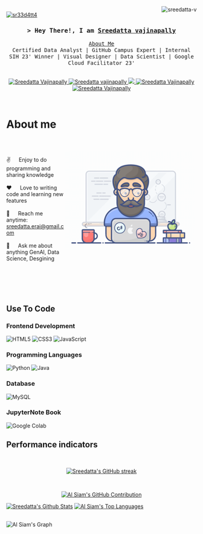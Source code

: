 
<a href="https://komarev.com/ghpvc/?username=alsiam">
  <img align="right" src="https://komarev.com/ghpvc/?username=sreedatta-v&label=Profile%20views&color=0e75b6&style=flat" alt="sreedatta-v"" />
  <p align="left"> <a href="https://twitter.com/sr33d4tt4" target="blank"><img src="https://img.shields.io/twitter/follow/sr33d4tt4?logo=twitter&style=for-the-badge" alt="sr33d4tt4" /></a> </p>
</a>

<!-- Intro  -->
<h3 align="center">
        <samp>&gt; Hey There!, I am
                <b><a target="_blank" href="https://bento.me/sreedatta">Sreedatta vajinapally</a></b>
        </samp>
</h3>


<p align="center"> 
  <samp>
    <a href="https://bento.me/sreedatta"> About Me </a>
    <br>
    Certified Data Analyst | GitHub Campus Expert | Internal SIH 23' Winner | Visual Designer | Data Scientist | Google Cloud Facilitator 23' 
    <br>
    <br>
  </samp>
</p>

<p align="center">
 <a href="https://bento.me/sreedatta" target="blank">
  <img src="https://img.shields.io/badge/Portfolio-black?style=for-the-badge&logo=bento&logoColor=White" alt="Sreedatta Vajinapally" />
 </a>
 <a href="https://www.linkedin.com/in/sree-datta-vajinapally-7aa6a8222/" target="_blank">
  <img src="https://img.shields.io/badge/LinkedIn-0077B5?style=for-the-badge&logo=LinkedIn" alt="Sreedatta vajinapally" "/>
 </a>
 <a href="https://twitter.com/SR33D4TT4" target="_blank">
  <img src="https://img.shields.io/badge/Twitter-1DA1F2?style=for-the-badge&logo=twitter&logoColor=white" />
 </a>
 <a href="https://www.instagram.com/sreedatta_1903/" target="_blank">
  <img src="https://img.shields.io/badge/Instagram-fe4164?style=for-the-badge&logo=instagram&logoColor=white" alt="Sreedatta Vajinapally" />
 </a> 
 <a href="https://medium.com/@sreedattavajinapally" target="_blank">
  <img src="https://img.shields.io/badge/Medium-black?style=for-the-badge&logo=medium&logoColor=White" alt="Sreedatta Vajinapally"  />
  </a> 
</p>
<br />

<!-- About Section -->
 # About me
 
<p>
  <br>
  <br>
 <img align="right" width="350" src="programmer.gif" alt="Coding gif" />
  
 ✌️ &emsp; Enjoy to do programming and sharing knowledge <br/><br/>
 ❤️ &emsp; Love to writing code and learning new features<br/><br/>
 📧 &emsp; Reach me anytime: sreedatta.erai@gmail.com<br/><br/>
 💬 &emsp; Ask me about anything GenAI, Data Science, Desgining<br/><br/>

</p>

<br/>
<br/>
<br/>

## Use To Code

### Frontend Development
![HTML5](https://img.shields.io/badge/HTML-orange?style=for-the-badge&logo=HTML5&logoColor=white&labelColor=orange) 
![CSS3](https://img.shields.io/badge/CSS3-1572B6?style=for-the-badge&logo=css3&logoColor=white)
![JavaScript](https://img.shields.io/badge/JavaScript-orange?style=for-the-badge&logo=javascript&logoColor=white&labelColor=orange) <br>
### Programming Languages
![Python](https://img.shields.io/badge/Python-blue?style=for-the-badge&logo=python&logoColor=white&labelColor=blue)
![Java](https://img.shields.io/badge/Java-orange?style=for-the-badge&logo=Java&logoColor=white&labelColor=orange) <br>
### Database
![MySQL](https://img.shields.io/badge/mysql-black?style=for-the-badge&logo=mysql&logoColor=yellow&labelColor=black ) <br>
### JupyterNote Book
![Google Colab](https://img.shields.io/badge/Colab-white?style=for-the-badge&logo=Google%20Colab&logoColor=yellow&labelColor=white)
<br/>


<!--
## Top Open Source -
[![iTasks](https://github-readme-stats.vercel.app/api/pin/?username=alsiam&repo=itasks&border_color=7F3FBF&bg_color=0D1117&title_color=C9D1D9&text_color=8B949E&icon_color=7F3FBF)](https://github.com/alsiam/itasks) -->


<!--<p align="left">
  <a href="https://github.com/sreedatta-v?tab=repositories" target="_blank"><img alt="All Repositories" title="All Repositories" src="https://img.shields.io/badge/-All%20Repos-2962FF?style=for-the-badge&logo=koding&logoColor=white"/></a>
</p> -->
## Performance indicators
<br/>

<p align="center">
  <a href="https://github.com/sreedatta-v">
    <img src="https://github-readme-streak-stats.herokuapp.com/?user=sreedatta-v&theme=radical&border=7F3FBF&background=0D1117" alt="Sreedatta's GitHub streak"/>
  </a>
</p>
<br>

<p align="center">
  <a href="https://github.com/sreedatta-v">
    <img src="https://github-profile-summary-cards.vercel.app/api/cards/profile-details?username=sreedatta-v&theme=radical" alt="Al Siam's GitHub Contribution"/>
  </a>
</p>


<a> 
    <a href="https://github.com/sreedatta-v"><img alt="Sreedatta's Github Stats" src="https://denvercoder1-github-readme-stats.vercel.app/api?username=sreedatta-v&show_icons=true&count_private=true&theme=react&border_color=7F3FBF&bg_color=0D1117&title_color=F85D7F&icon_color=F8D866" height="192px" width="49.5%"/></a>
  <a href="https://github.com/sreedatta-v""><img alt="Al Siam's Top Languages" src="https://denvercoder1-github-readme-stats.vercel.app/api/top-langs/?username=sreedatta-v&langs_count=8&layout=compact&theme=react&border_color=7F3FBF&bg_color=0D1117&title_color=F85D7F&icon_color=F8D866" height="192px" width="49.5%"/></a>
  <br/>
</a>
<br>

![Al Siam's Graph](https://github-readme-activity-graph.vercel.app/graph?username=sreedatta-v&custom_title=Sreedatta's%20GitHub%20Activity%20Graph&bg_color=0D1117&color=7F3FBF&line=7F3FBF&point=7F3FBF&area_color=FFFFFF&title_color=FFFFFF&area=true)

